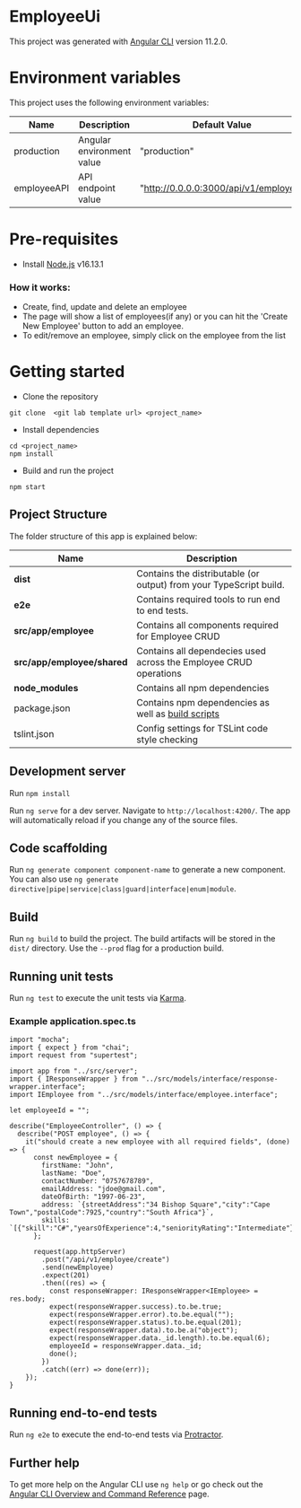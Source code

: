 # EmployeeUi

This project was generated with [Angular CLI](https://github.com/angular/angular-cli) version 11.2.0.

# Environment variables
This project uses the following environment variables:

| Name                          | Description                         | Default Value                                  |
| ----------------------------- | ------------------------------------| -----------------------------------------------|
|production           | Angular environment value            | "production"      |
|employeeAPI           | API endpoint value            | "http://0.0.0.0:3000/api/v1/employee"      |

# Pre-requisites
- Install [Node.js](https://nodejs.org/en/) v16.13.1


### How it works:

* Create, find, update and delete an employee
* The page will show a list of employees(if any) or you can hit the 'Create New Employee' button to add an employee.
* To edit/remove an employee, simply click on the employee from the list

# Getting started
- Clone the repository
```
git clone  <git lab template url> <project_name>
```
- Install dependencies
```
cd <project_name>
npm install
```
- Build and run the project
```
npm start
```

## Project Structure
The folder structure of this app is explained below:

| Name | Description |
| ------------------------ | --------------------------------------------------------------------------------------------- |
| **dist**                 | Contains the distributable (or output) from your TypeScript build.  |
| **e2e**                 | Contains required tools to run end to end tests.  |
| **src/app/employee**      | Contains all components required for Employee CRUD 
| **src/app/employee/shared**      | Contains all dependecies used across the Employee CRUD operations 
| **node_modules**         | Contains all  npm dependencies                                                            |
| package.json             | Contains npm dependencies as well as [build scripts](#what-if-a-library-isnt-on-definitelytyped)   | tsconfig.json            | Config settings for compiling source code only written in TypeScript    
| tslint.json              | Config settings for TSLint code style checking                       

## Development server
Run `npm install`

Run `ng serve` for a dev server. Navigate to `http://localhost:4200/`. The app will automatically reload if you change any of the source files.

## Code scaffolding

Run `ng generate component component-name` to generate a new component. You can also use `ng generate directive|pipe|service|class|guard|interface|enum|module`.

## Build

Run `ng build` to build the project. The build artifacts will be stored in the `dist/` directory. Use the `--prod` flag for a production build.

## Running unit tests

Run `ng test` to execute the unit tests via [Karma](https://karma-runner.github.io).

### Example application.spec.ts
```
import "mocha";
import { expect } from "chai";
import request from "supertest";

import app from "../src/server";
import { IResponseWrapper } from "../src/models/interface/response-wrapper.interface";
import IEmployee from "../src/models/interface/employee.interface";

let employeeId = "";

describe("EmployeeController", () => {
  describe("POST employee", () => {
    it("should create a new employee with all required fields", (done) => {
      const newEmployee = {
        firstName: "John",
        lastName: "Doe",
        contactNumber: "0757678789",
        emailAddress: "jdoe@gmail.com",
        dateOfBirth: "1997-06-23",
        address: `{streetAddress":"34 Bishop Square","city":"Cape Town","postalCode":7925,"country":"South Africa"}`,
        skills: `[{"skill":"C#","yearsOfExperience":4,"seniorityRating":"Intermediate"}]`,
      };

      request(app.httpServer)
        .post("/api/v1/employee/create")
        .send(newEmployee)
        .expect(201)
        .then((res) => {
          const responseWrapper: IResponseWrapper<IEmployee> = res.body;
          expect(responseWrapper.success).to.be.true;
          expect(responseWrapper.error).to.be.equal("");
          expect(responseWrapper.status).to.be.equal(201);
          expect(responseWrapper.data).to.be.a("object");
          expect(responseWrapper.data._id.length).to.be.equal(6);
          employeeId = responseWrapper.data._id;
          done();
        })
        .catch((err) => done(err));
    });
}
```

## Running end-to-end tests

Run `ng e2e` to execute the end-to-end tests via [Protractor](http://www.protractortest.org/).

## Further help

To get more help on the Angular CLI use `ng help` or go check out the [Angular CLI Overview and Command Reference](https://angular.io/cli) page.

